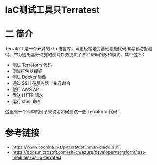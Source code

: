 # IaC测试工具只Terratest



# 二 简介

Terratest 是一个开源的 Go 语言库，可更轻松地为基础设施代码编写自动化测试。它为通用基础设施的测试任务提供了各种帮助函数和模式，其中包括：

- 测试 Terraform 代码
- 测试打包器模板
- 测试 Docker 镜像
- 通过 SSH 在服务器上执行命令
- 使用 AWS API
- 发送 HTTP 请求
- 运行 shell 命令

这里有一个简单的例子来说明如何测试一些 Terraform 代码：





# 参考链接

* https://www.oschina.net/p/terratest?hmsr=aladdin1e1
* https://docs.microsoft.com/zh-cn/azure/developer/terraform/test-modules-using-terratest
